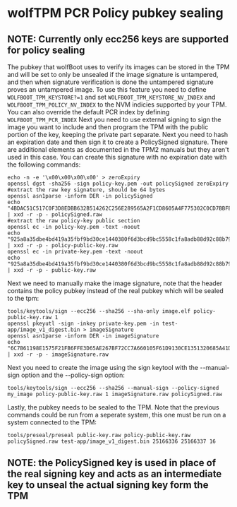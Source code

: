 # wolfTPM PCR Policy pubkey sealing

## NOTE: Currently only ecc256 keys are supported for policy sealing

The pubkey that wolfBoot uses to verify its images can be stored in the TPM and will be set to only be unsealed if the image signature is untampered, and then when signature verification is done the untampered signature proves an untampered image.
To use this feature you need to define `WOLFBOOT_TPM_KEYSTORE?=1` and set `WOLFBOOT_TPM_KEYSTORE_NV_INDEX` and `WOLFBOOT_TPM_POLICY_NV_INDEX` to the NVM indicies supported by your TPM. You can also override the default PCR index by defining `WOLFBOOT_TPM_PCR_INDEX`
Next you need to use external signing to sign the image you want to include and then program the TPM with the public portion of the key, keeping the private part separate. Next you need to hash an expiration date and then sign it to create a PolicySigned signature. There are additional elements as documented in the TPM2 manuals but they aren't used in this case. You can create this signature with no expiration date with the following commands:

```
echo -n -e '\x00\x00\x00\x00' > zeroExpiry
openssl dgst -sha256 -sign policy-key.pem -out policySigned zeroExpiry
#extract the raw key signature, should be 64 bytes
openssl asn1parse -inform DER -in policySigned
echo "4BDAC51C517C0F3D8EDBB632B514262C256E289565A2F1CD8605A4F775302C0CD7BBFE0242CAA536A30C87A37756C390DB9A2B06037B15476A509CA06B857B6D" | xxd -r -p - policySigned.raw
#extract the raw policy-key public section
openssl ec -in policy-key.pem -text -noout
echo "925a8a35dbe4bd419a35fbf9bd30ce1440380f6d3bcd9bc5558c1fa8adb88d92c88b797dfca39af80ca9729c61508813df8254575cef48674071cf75c30e6aa8" | xxd -r -p - policy-public-key.raw
openssl ec -in private-key.pem -text -noout
echo "925a8a35dbe4bd419a35fbf9bd30ce1440380f6d3bcd9bc5558c1fa8adb88d92c88b797dfca39af80ca9729c61508813df8254575cef48674071cf75c30e6aa8" | xxd -r -p - public-key.raw
```

Next we need to manually make the image signature, note that the header contains the policy pubkey instead of the real pubkey which will be sealed to the tpm:

```
tools/keytools/sign --ecc256 --sha256 --sha-only image.elf policy-public-key.raw 1
openssl pkeyutl -sign -inkey private-key.pem -in test-app/image_v1_digest.bin > imageSignature
openssl asn1parse -inform DER -in imageSignature
echo "6C7B61198E1575F21FB6FFE3D65AE267BF72CC7A660105F61D9130CE1351320685A41D401F3B453951C06A3150DBC51F9B7CFA39748079B489E6C1CFAECF2EBF" | xxd -r -p - imageSignature.raw
```

Next you need to create the image using the sign keytool with the --manual-sign option and the --policy-sign option:

```
tools/keytools/sign --ecc256 --sha256 --manual-sign --policy-signed my_image policy-public-key.raw 1 imageSignature.raw policySigned.raw
```

Lastly, the pubkey needs to be sealed to the TPM. Note that the previous commands could be run from a seperate system, this one must be run on a system connected to the TPM:

```
tools/preseal/preseal public-key.raw policy-public-key.raw policySigned.raw test-app/image_v1_digest.bin 25166336 25166337 16
```

## NOTE: the PolicySigned key is used in place of the real signing key and acts as an intermediate key to unseal the actual signing key form the TPM
